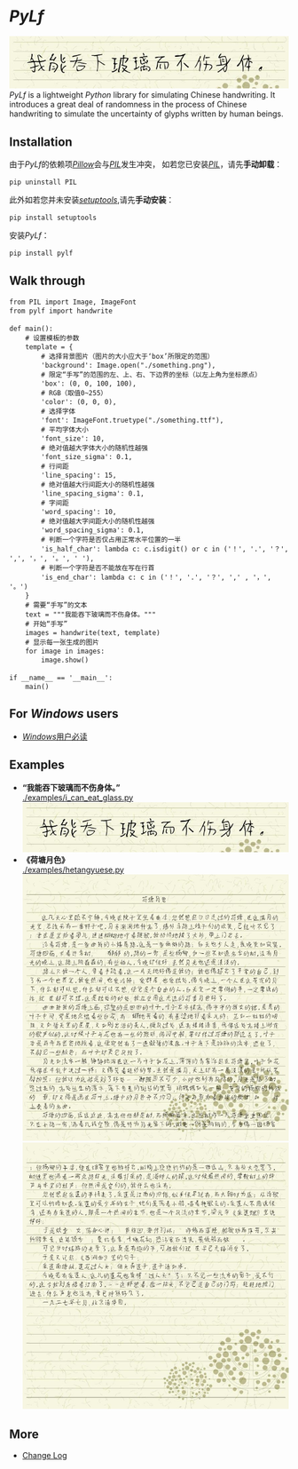 # *PyLf*
![“我能吞下玻璃而不伤身体。”](./examples/out/i_can_eat_glass.jpg) <br>
*PyLf* is a lightweight *Python* library for simulating Chinese handwriting. It introduces a great deal of randomness in the 
process of Chinese handwriting to simulate the uncertainty of glyphs written by human beings.

## Installation
由于*PyLf*的依赖项[*Pillow*](https://python-pillow.org/)会与[*PIL*](http://www.pythonware.com/products/pil/)发生冲突，
如若您已安装[*PIL*](http://www.pythonware.com/products/pil/)，请先**手动卸载**：

    pip uninstall PIL

此外如若您并未安装[*setuptools*](https://pypi.python.org/pypi/setuptools),请先**手动安装**：

    pip install setuptools

安装*PyLf*：

    pip install pylf


## Walk through

    from PIL import Image, ImageFont
    from pylf import handwrite
    
    def main():
        # 设置模板的参数
        template = {
            # 选择背景图片（图片的大小应大于‘box’所限定的范围）
            'background': Image.open("./something.png"),  
            # 限定“手写”的范围的左、上、右、下边界的坐标（以左上角为坐标原点）
            'box': (0, 0, 100, 100),
            # RGB（取值0~255）
            'color': (0, 0, 0),  
            # 选择字体
            'font': ImageFont.truetype("./something.ttf"),  
            # 平均字体大小
            'font_size': 10,
            # 绝对值越大字体大小的随机性越强  
            'font_size_sigma': 0.1,
            # 行间距
            'line_spacing': 15,
            # 绝对值越大行间距大小的随机性越强  
            'line_spacing_sigma': 0.1,
            # 字间距
            'word_spacing': 10,
            # 绝对值越大字间距大小的随机性越强  
            'word_spacing_sigma': 0.1,
            # 判断一个字符是否仅占用正常水平位置的一半
            'is_half_char': lambda c: c.isdigit() or c in ('！', '.', '？', ',', '，', '。', ' '),
            # 判断一个字符是否不能放在写在行首
            'is_end_char': lambda c: c in ('！', '.', '？', ',' , '，', '。')
        }
        # 需要“手写”的文本
        text = """我能吞下玻璃而不伤身体。"""
        # 开始“手写”
        images = handwrite(text, template)
        # 显示每一张生成的图片
        for image in images:
            image.show()

    if __name__ == '__main__':
        main()


## For *Windows* users
* [*Windows*用户必读](./docs/Windows用户必读.md)

## Examples
* **“我能吞下玻璃而不伤身体。”** <br>
[./examples/i_can_eat_glass.py](./examples/i_can_eat_glass.py) <br>
![“我能吞下玻璃而不伤身体。”](./examples/out/i_can_eat_glass.jpg) <br>
* **《荷塘月色》** <br>
[./examples/hetangyuese.py](./examples/hetangyuese.py) <br>
![荷塘月色0](./examples/out/荷塘月色/0.jpg) <br>
![荷塘月色1](./examples/out/荷塘月色/1.jpg) <br>

## More
* [Change Log](./CHANGES.md)
 